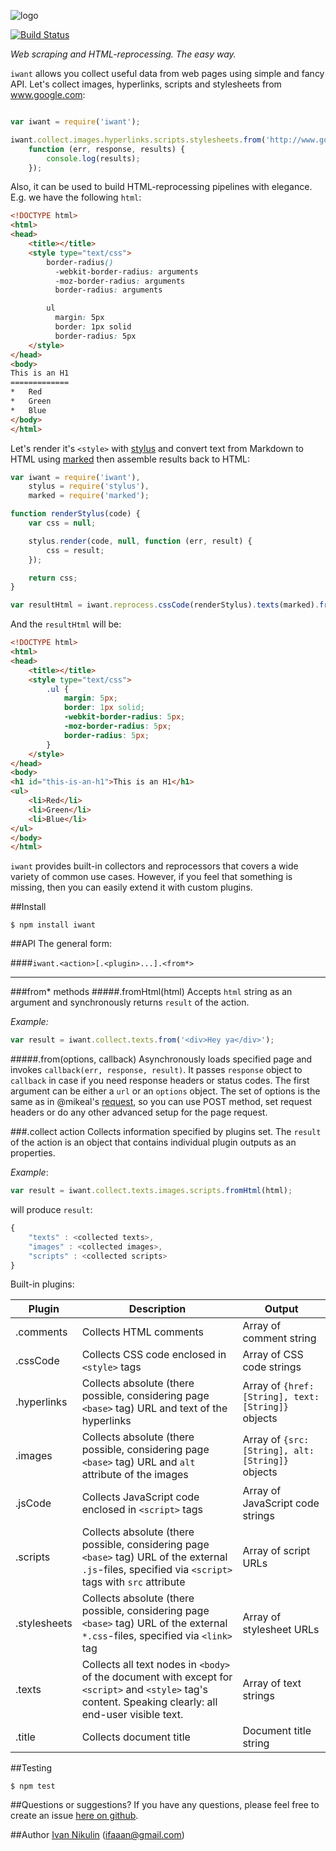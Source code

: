 ![logo](https://raw.github.com/inikulin/iwant/master/logo.png)  

[![Build Status](http://img.shields.io/travis/inikulin/iwant.svg?style=flat-square)](https://travis-ci.org/inikulin/iwant)



*Web scraping and HTML-reprocessing. The easy way.*

`iwant` allows you collect useful data from web pages using simple and fancy API. Let's collect images, hyperlinks, scripts and stylesheets from www.google.com:

```js

var iwant = require('iwant');

iwant.collect.images.hyperlinks.scripts.stylesheets.from('http://www.google.com',
    function (err, response, results) {
        console.log(results);
    });

```

Also, it can be used to build HTML-reprocessing pipelines with elegance. E.g. we have the following `html`:
```html
<!DOCTYPE html>
<html>
<head>
    <title></title>
    <style type="text/css">
        border-radius()
          -webkit-border-radius: arguments
          -moz-border-radius: arguments
          border-radius: arguments

        ul
          margin: 5px
          border: 1px solid
          border-radius: 5px
    </style>
</head>
<body>
This is an H1
=============
*   Red
*   Green
*   Blue
</body>
</html>
```

Let's render it's `<style>` with [stylus](https://github.com/learnboost/stylus) and convert text from Markdown to HTML using [marked](https://github.com/chjj/marked) then assemble results back to HTML: 

```js
var iwant = require('iwant'),
    stylus = require('stylus'),
    marked = require('marked');

function renderStylus(code) {
    var css = null;

    stylus.render(code, null, function (err, result) {
        css = result;
    });

    return css;
}

var resultHtml = iwant.reprocess.cssCode(renderStylus).texts(marked).fromHtml(html);
```

And the `resultHtml` will be:
```html
<!DOCTYPE html>
<html>
<head>
    <title></title>
    <style type="text/css">
        .ul {
            margin: 5px;
            border: 1px solid;
            -webkit-border-radius: 5px;
            -moz-border-radius: 5px;
            border-radius: 5px;
        }
    </style>
</head>
<body>
<h1 id="this-is-an-h1">This is an H1</h1>
<ul>
    <li>Red</li>
    <li>Green</li>
    <li>Blue</li>
</ul>
</body>
</html>
```

`iwant` provides built-in collectors and reprocessors that covers a wide variety of common use cases. However, if you feel that something is missing, then you can easily extend it with custom plugins.   

##Install
```
$ npm install iwant
```

##API
The general form:

####```iwant.<action>[.<plugin>...].<from*>```

---------------------------------------
###from* methods
#####.fromHtml(html)
Accepts `html` string as an argument and synchronously returns `result` of the action.

*Example:*
```js
var result = iwant.collect.texts.from('<div>Hey ya</div>');
```

#####.from(options, callback)
Asynchronously loads specified page and invokes `callback(err, response, result)`. It passes `response` object to `callback` in case if you need response headers or status codes. The first argument can be either a `url` or an `options` object.
The set of options is the same as in @mikeal's [request](https://github.com/mikeal/request#requestoptions-callback), so you can use POST method, set request headers or do any other advanced setup for the page request.

###.collect action
Collects information specified by plugins set. The `result` of the action is an object that contains individual plugin outputs as an properties.

*Example*:
```js
var result = iwant.collect.texts.images.scripts.fromHtml(html);
```
will produce `result`:
```js
{
    "texts" : <collected texts>,
    "images" : <collected images>,
    "scripts" : <collected scripts>
}
```
Built-in plugins:

| Plugin        | Description           | Output |
--- | --- | ---
.comments| Collects HTML comments| Array of comment string
.cssCode| Collects CSS code enclosed in `<style>` tags| Array of CSS code strings
.hyperlinks| Collects absolute (there possible, considering page `<base>` tag) URL and text of the hyperlinks | Array of `{href:[String], text:[String]}` objects 
.images| Collects absolute (there possible, considering page `<base>` tag) URL and `alt` attribute of the images | Array of `{src:[String], alt:[String]}` objects 
.jsCode| Collects JavaScript code enclosed in `<script>` tags |Array of JavaScript code strings
.scripts |Collects absolute (there possible, considering page `<base>` tag) URL of the external `.js`-files, specified via `<script>` tags with `src` attribute  | Array of script URLs
.stylesheets| Collects absolute (there possible, considering page `<base>` tag) URL of the external `*.css`-files, specified via `<link>` tag| Array of stylesheet URLs
.texts| Collects all text nodes in `<body>` of the document with except for `<script>` and `<style>` tag's content. Speaking clearly: all end-user visible text.  | Array of text strings
.title| Collects document title | Document title string

##Testing
```
$ npm test
```

##Questions or suggestions?
If you have any questions, please feel free to create an issue [here on github](https://github.com/inikulin/iwant/issues).


##Author
[Ivan Nikulin](https://github.com/inikulin) (ifaaan@gmail.com)

